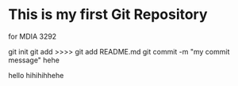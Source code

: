 # This is my first Git Repository
for MDIA 3292

git init
git add <filename> >>>> git add README.md
git commit -m "my commit message"
hehe 

hello hihihihhehe
